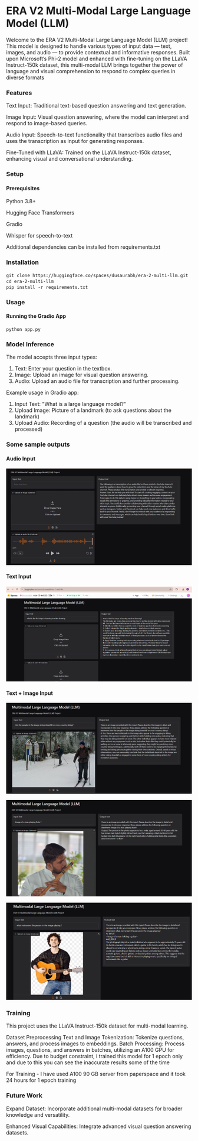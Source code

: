 
# ERA V2 Multi-Modal Large Language Model (LLM)

Welcome to the ERA V2 Multi-Modal Large Language Model (LLM) project! This model is designed to handle various types of input data — text, images, and audio — to provide contextual and informative responses. Built upon Microsoft’s Phi-2 model and enhanced with fine-tuning on the LLaVA Instruct-150k dataset, this multi-modal LLM brings together the power of language and visual comprehension to respond to complex queries in diverse formats

### Features
Text Input: Traditional text-based question answering and text generation.

Image Input: Visual question answering, where the model can interpret and respond to image-based queries.

Audio Input: Speech-to-text functionality that transcribes audio files and uses the transcription as input for generating responses.

Fine-Tuned with LLaVA: Trained on the LLaVA Instruct-150k dataset, enhancing visual and conversational understanding.

### Setup
#### Prerequisites
Python 3.8+

Hugging Face Transformers

Gradio

Whisper for speech-to-text

Additional dependencies can be installed from requirements.txt

### Installation
```
git clone https://huggingface.co/spaces/dusaurabh/era-2-multi-llm.git
cd era-2-multi-llm
pip install -r requirements.txt
```

### Usage
#### Running the Gradio App
```
python app.py
```

### Model Inference
The model accepts three input types:

1. Text: Enter your question in the textbox.
2. Image: Upload an image for visual question answering.
3. Audio: Upload an audio file for transcription and further processing.
   
Example usage in Gradio app:

1. Input Text: "What is a large language model?"
2. Upload Image: Picture of a landmark (to ask questions about the landmark)
3. Upload Audio: Recording of a question (the audio will be transcribed and processed)

### Some sample outputs

#### Audio Input

![Audio Input](outputs_images/audio_output.png)

#### Text Input

![Text Input](outputs_images/output_1.png)

#### Text + Image Input

![Text Input](outputs_images/image_output_1.png)

![Text Input](outputs_images/image_output_3.png)

![Text Input](outputs_images/image_output_4.png)


### Training
This project uses the LLaVA Instruct-150k dataset for multi-modal learning.

Dataset Preprocessing
Text and Image Tokenization: Tokenize questions, answers, and process images to embeddings.
Batch Processing: Process images, questions, and answers in batches, utilizing an A100 GPU for efficiency.  Due to budget constraint, i trained this model for 1 epoch only and due to this you can see the inaccurate results some of the time

For Training - I have used A100 90 GB server from paperspace and it took 24 hours for 1 epoch training

### Future Work
Expand Dataset: Incorporate additional multi-modal datasets for broader knowledge and versatility.

Enhanced Visual Capabilities: Integrate advanced visual question answering datasets.
